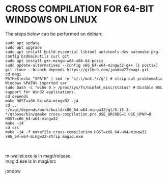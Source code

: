 CROSS COMPILATION FOR 64-BIT WINDOWS ON LINUX
==============================================

The steps below can be performed on debian:

    sudo apt update
    sudo apt upgrade
    sudo apt install build-essential libtool autotools-dev automake pkg-config bsdmainutils curl git
    sudo apt install g++-mingw-w64-x86-64-posix
    sudo update-alternatives --config x86_64-w64-mingw32-g++ (1 postix)
    git clone --branch depends https://github.com/jondow72/magi.git
    cd magi
    PATH=$(echo "$PATH" | sed -e 's/:\/mnt.*//g') # strip out problematic Windows %PATH% imported var
    sudo bash -c "echo 0 > /proc/sys/fs/binfmt_misc/status" # Disable WSL support for Win32 applications.
    cd depends
    make HOST=x86_64-w64-mingw32 -j4
    cd ..
    ~/magi/depends/work/build/x86_64-w64-mingw32/qt/5.15.3-*/qtbase/bin/qmake cross-compilation.pro USE_QRCODE=1 USE_UPNP=0 HOST=x86_64-w64-mingw32
    make -j4
    cd src
    make -j4 -f makefile.cross-compilation HOST=x86_64-w64-mingw32
    x86_64-w64-mingw32-strip magid.exe
<br/>

m-wallet.exe is in magi/release<br/>
magid.exe is in magi/src<br/>

jondow